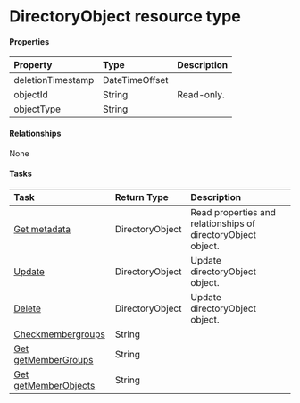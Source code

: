 # DirectoryObject resource type



#### Properties
| Property	   | Type	|Description|
|:---------------|:--------|:----------|
|deletionTimestamp|DateTimeOffset||
|objectId|String| Read-only.|
|objectType|String||

#### Relationships
None


#### Tasks

| Task		   | Return Type	|Description|
|:---------------|:--------|:----------|
|[Get metadata](../api/directoryobject_get.md) | DirectoryObject |Read properties and relationships of directoryObject object.|
|[Update](../api/directoryobject_update.md) | DirectoryObject	|Update directoryObject object. |
|[Delete](../api/directoryobject_delete.md) | DirectoryObject	|Update directoryObject object. |
|[Checkmembergroups](../api/directoryobject_checkmembergroups.md)|String||
|[Get getMemberGroups](../api/directoryobject_getmembergroups.md)|String||
|[Get getMemberObjects](../api/directoryobject_getmemberobjects.md)|String||
